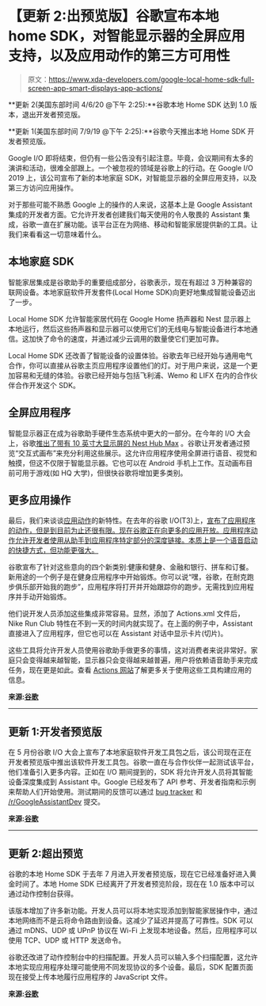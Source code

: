 # 【更新 2:出预览版】谷歌宣布本地 home SDK，对智能显示器的全屏应用支持，以及应用动作的第三方可用性

> 原文：<https://www.xda-developers.com/google-local-home-sdk-full-screen-app-smart-displays-app-actions/>

**更新 2(美国东部时间 4/6/20 @下午 2:25):**谷歌本地 Home SDK 达到 1.0 版本，退出开发者预览版。

**更新 1(美国东部时间 7/9/19 @下午 2:25):**谷歌今天推出本地 Home SDK 开发者预览版。

Google I/O 即将结束，但仍有一些公告没有引起注意。毕竟，会议期间有太多的演讲和活动，很难全部跟上。一个被忽视的领域是谷歌上的行动。在 Google I/O 2019 上，该公司宣布了新的本地家庭 SDK，对智能显示器的全屏应用支持，以及第三方访问应用操作。

对于那些可能不熟悉 Google 上的操作的人来说，这基本上是 Google Assistant 集成的开发者方面。它允许开发者创建我们每天使用的令人敬畏的 Assistant 集成，谷歌一直在扩展功能。该平台正在为网络、移动和智能家居提供新的工具。让我们来看看这一切意味着什么。

## 本地家庭 SDK

智能家居集成是谷歌助手的重要组成部分，谷歌表示，现在有超过 3 万种兼容的联网设备。本地家庭软件开发套件(Local Home SDK)向更好地集成智能设备迈出了一步。

Local Home SDK 允许智能家居代码在 Google Home 扬声器和 Nest 显示器上本地运行，然后这些扬声器和显示器可以使用它们的无线电与智能设备进行本地通信。这加快了命令的速度，并通过减少云调用的数量使它们更加可靠。

Local Home SDK 还改善了智能设备的设置体验。谷歌去年已经开始与通用电气合作，你可以直接从谷歌主页应用程序设置他们的灯。对于用户来说，这是一个更加容易和无缝的体验。谷歌已经开始与包括飞利浦、Wemo 和 LIFX 在内的合作伙伴合作开发这个 SDK。

## 全屏应用程序

智能显示器正在成为谷歌助手硬件生态系统中更大的一部分。在今年的 I/O 大会上，谷歌[推出了带有 10 英寸大显示屏的 Nest Hub Max](https://www.xda-developers.com/google-nest-hub-max-officially-announced/) 。谷歌让开发者通过预览“交互式画布”来充分利用这些展示。这允许应用程序使用全屏进行语音、视觉和触摸，但这不仅限于智能显示器。它也可以在 Android 手机上工作。互动画布目前可用于游戏(如 HQ 大学)，但很快谷歌将增加更多类别。

## 更多应用操作

最后，我们来谈谈[应用动作](https://developers.google.com/actions/appactions/overview)的新特性。在去年的谷歌 I/O(T3)上，[宣布了应用程序的动作，但是到目前为止还很有限。现在谷歌正在向更多的应用开放。应用程序动作允许开发者使用从助手到应用程序特定部分的深度链接。本质上是一个语音启动的快捷方式，但功能更强大。](https://developers.google.com/actions/appactions/overview)

谷歌宣布了针对这些意向的四个新类别:健康和健身、金融和银行、拼车和订餐。新用途的一个例子是在健身应用程序中开始锻炼。你可以说“嘿，谷歌，在耐克跑步俱乐部开始我的跑步”，应用程序将打开并开始跟踪你的跑步。无需找到应用程序并手动开始锻炼。

他们说开发人员添加这些集成非常容易。显然，添加了 Actions.xml 文件后，Nike Run Club 特性在不到一天的时间内就实现了。在上面的例子中，Assistant 直接进入了应用程序，但它也可以在 Assistant 对话中显示卡片(切片)。

这些工具将允许开发人员使用谷歌助手做更多的事情，这对消费者来说非常好。家庭只会变得越来越智能，显示器只会变得越来越普遍，用户将依赖语音助手来完成任务，现在更是如此。查看 [Actions 网站](https://developers.google.com/actions/)了解更多关于使用这些工具构建应用的信息。

**来源:[谷歌](https://developers.googleblog.com/2019/05/Actions-on-Google-at-IO-2019.html)**

* * *

## 更新 1:开发者预览版

在 5 月份谷歌 I/O 大会上宣布了本地家庭软件开发工具包之后，该公司现在正在开发者预览版中推出该软件开发工具包。谷歌一直在与合作伙伴一起测试该平台，他们准备引入更多内容。正如在 I/O 期间提到的，SDK 将允许开发人员将其智能设备深度集成到 Assistant 中。Google 已经发布了 API 参考、开发者指南和示例来帮助人们开始使用。测试期间的反馈可以通过 [bug tracker](https://issuetracker.google.com/issues/new?component=655104&template=1284327) 和 [/r/GoogleAssistantDev](https://www.reddit.com/r/GoogleAssistantDev) 提交。

**来源:[谷歌](https://developers.googleblog.com/2019/07/developer-preview-of-local-home-sdk.html)**

* * *

## 更新 2:超出预览

谷歌的本地 Home SDK 于去年 7 月进入开发者预览版，现在它已经准备好进入黄金时间了。本地 Home SDK 已经离开了开发者预览阶段，现在在 1.0 版本中可以通过动作控制台获得。

该版本增加了许多新功能。开发人员可以将本地实现添加到智能家居操作中，通过本地网络而不是云将命令路由到设备。这减少了延迟并提高了可靠性。SDK 可以通过 mDNS、UDP 或 UPnP 协议在 Wi-Fi 上发现本地设备。然后，应用程序可以使用 TCP、UDP 或 HTTP 发送命令。

谷歌还改进了动作控制台中的扫描配置。开发人员可以输入多个扫描配置，这允许本地实现应用程序处理可能使用不同发现协议的多个设备。最后，SDK 配置页面现在接受上传本地履行应用程序的 JavaScript 文件。

**来源:[谷歌](https://developers.googleblog.com/2020/04/local-home-sdk-ready-for-actions.html)**